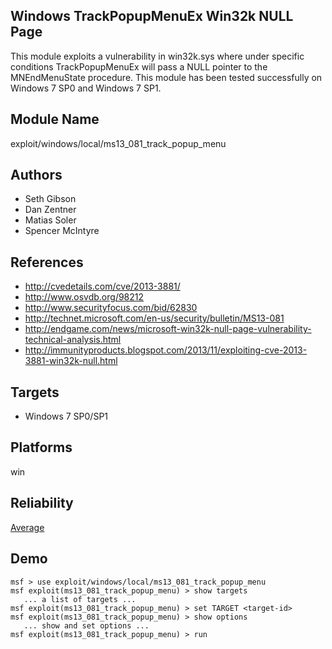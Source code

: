## Windows TrackPopupMenuEx Win32k NULL Page

This module exploits a vulnerability in win32k.sys where 
under specific conditions TrackPopupMenuEx will pass a NULL 
pointer to the MNEndMenuState procedure. This module has 
been tested successfully on Windows 7 SP0 and Windows 7 SP1.


## Module Name
exploit/windows/local/ms13_081_track_popup_menu

## Authors
* Seth Gibson
* Dan Zentner
* Matias Soler
* Spencer McIntyre


## References
* http://cvedetails.com/cve/2013-3881/
* http://www.osvdb.org/98212
* http://www.securityfocus.com/bid/62830
* http://technet.microsoft.com/en-us/security/bulletin/MS13-081
* http://endgame.com/news/microsoft-win32k-null-page-vulnerability-technical-analysis.html
* http://immunityproducts.blogspot.com/2013/11/exploiting-cve-2013-3881-win32k-null.html



## Targets
* Windows 7 SP0/SP1


## Platforms
win

## Reliability
[Average](https://github.com/rapid7/metasploit-framework/wiki/Exploit-Ranking)

## Demo

```
msf > use exploit/windows/local/ms13_081_track_popup_menu
msf exploit(ms13_081_track_popup_menu) > show targets
   ... a list of targets ...
msf exploit(ms13_081_track_popup_menu) > set TARGET <target-id>
msf exploit(ms13_081_track_popup_menu) > show options
   ... show and set options ...
msf exploit(ms13_081_track_popup_menu) > run
```
    
    